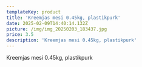 ```yaml
---
templateKey: product
title: 'Kreemjas mesi 0.45kg, plastikpurk'
date: 2025-02-09T14:40:14.132Z
picture: /img/img_20250203_183437.jpg
price: 3.5
description: 'Kreemjas mesi 0.45kg, plastikpurk'
---
```

Kreemjas mesi 0.45kg, plastikpurk
